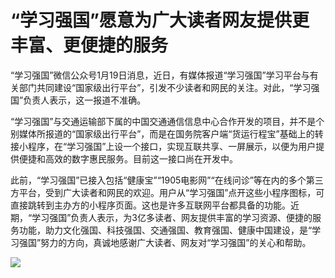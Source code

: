 # “学习强国”愿意为广大读者网友提供更丰富、更便捷的服务

“学习强国”微信公众号1月19日消息，近日，有媒体报道“学习强国”学习平台与有关部门共同建设“国家级出行平台”，引发不少读者和网民的关注。对此，“学习强国”负责人表示，这一报道不准确。

“学习强国”与交通运输部下属的中国交通通信信息中心合作开发的项目，并不是个别媒体所报道的“国家级出行平台”，而是在国务院客户端“货运行程宝”基础上的转接小程序，在“学习强国”上设一个接口，实现互联共享、一屏展示，以便为用户提供便捷和高效的数字惠民服务。目前这一接口尚在开发中。

此前，“学习强国”已接入包括“健康宝”“1905电影网”“在线问诊”等在内的多个第三方平台，受到广大读者和网民的欢迎。用户从“学习强国”点开这些小程序图标，可直接跳转到主办方的小程序页面。这也是许多互联网平台都具备的功能。近期，“学习强国”负责人表示，为3亿多读者、网友提供丰富的学习资源、便捷的服务功能，助力文化强国、科技强国、交通强国、教育强国、健康中国建设，是“学习强国”努力的方向，真诚地感谢广大读者、网友对“学习强国”的关心和帮助。

![](https://inews.gtimg.com/newsapp_bt/0/15618684387/1000)

